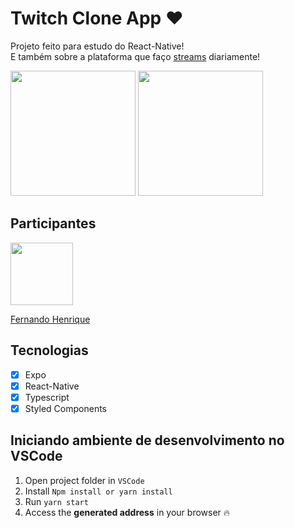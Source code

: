 # Twitch Clone App :heart:
Projeto feito para estudo do React-Native! <br>
E também sobre a plataforma que faço [streams](https://www.twitch.tv/zumbizar) diariamente!

<img src="https://user-images.githubusercontent.com/68034298/104318430-2a972500-54be-11eb-87de-474f6a9d8f1e.png" width="200" > <img src="https://user-images.githubusercontent.com/68034298/104318371-13583780-54be-11eb-9796-79774475e68f.png" width="200" >


## Participantes

[<img src="https://avatars1.githubusercontent.com/u/68034298?s=460&u=e740c043521aa42a70260b6bd717dadd11df8623&v=4" width="100px;"/>](https://github.com/zumbizar)

[Fernando Henrique](https://github.com/zumbizar)


## Tecnologias

- [x] Expo
- [x] React-Native
- [x] Typescript
- [x] Styled Components
 
 ## Iniciando ambiente de desenvolvimento no VSCode

1. Open project folder in `VSCode`
2. Install `Npm install or yarn install` 
3. Run `yarn start` 
4. Access the **generated address** in your browser :fire:
